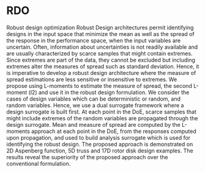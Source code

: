 # RDO
Robust design optimization
Robust Design architectures permit identifying designs in the input space that minimize the mean as well as the spread of the response in the performance space, when the input variables are uncertain. Often, information about uncertainties is not readily available and are usually characterized by scarce samples that might contain extremes. Since extremes are part of the data, they cannot be excluded but including extremes alter the measures of spread such as standard deviation. Hence, it is imperative to develop a robust design architecture where the measure of spread estimations are less sensitive or insensitive to extremes. We propose using L-moments to estimate the measure of spread, the second L-moment (l2) and use it in the robust design formulation. We consider the cases of design variables which can be deterministic or random, and random variables. Hence, we use a dual surrogate framework where a design surrogate is built first. At each point in the DoE, scarce samples that might include extremes of the random variables are propagated through the design surrogate. Mean and measure of spread are computed by the L-moments approach at each point in the DoE, from the responses computed upon propagation, and used to build analysis surrogate which is used for identifying the robust design. The proposed approach is demonstrated on 2D Aspenberg function, 5D truss and 17D rotor disk design examples. The results reveal the superiority of the proposed approach over the conventional formulation.
